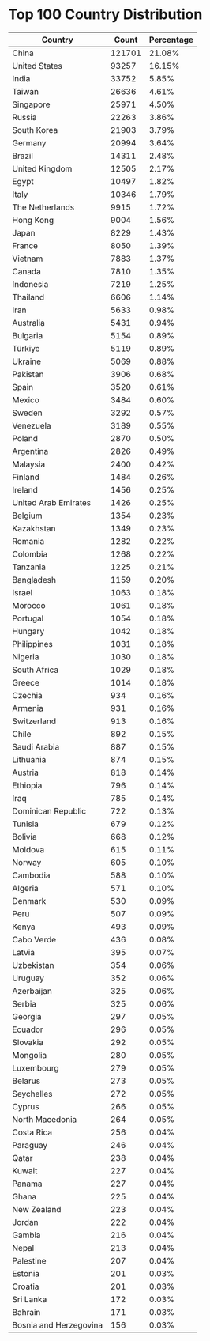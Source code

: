 # Top 100 Country Distribution
| Country | Count | Percentage |
|----|----|----|
| China | 121701 | 21.08% |
| United States | 93257 | 16.15% |
| India | 33752 | 5.85% |
| Taiwan | 26636 | 4.61% |
| Singapore | 25971 | 4.50% |
| Russia | 22263 | 3.86% |
| South Korea | 21903 | 3.79% |
| Germany | 20994 | 3.64% |
| Brazil | 14311 | 2.48% |
| United Kingdom | 12505 | 2.17% |
| Egypt | 10497 | 1.82% |
| Italy | 10346 | 1.79% |
| The Netherlands | 9915 | 1.72% |
| Hong Kong | 9004 | 1.56% |
| Japan | 8229 | 1.43% |
| France | 8050 | 1.39% |
| Vietnam | 7883 | 1.37% |
| Canada | 7810 | 1.35% |
| Indonesia | 7219 | 1.25% |
| Thailand | 6606 | 1.14% |
| Iran | 5633 | 0.98% |
| Australia | 5431 | 0.94% |
| Bulgaria | 5154 | 0.89% |
| Türkiye | 5119 | 0.89% |
| Ukraine | 5069 | 0.88% |
| Pakistan | 3906 | 0.68% |
| Spain | 3520 | 0.61% |
| Mexico | 3484 | 0.60% |
| Sweden | 3292 | 0.57% |
| Venezuela | 3189 | 0.55% |
| Poland | 2870 | 0.50% |
| Argentina | 2826 | 0.49% |
| Malaysia | 2400 | 0.42% |
| Finland | 1484 | 0.26% |
| Ireland | 1456 | 0.25% |
| United Arab Emirates | 1426 | 0.25% |
| Belgium | 1354 | 0.23% |
| Kazakhstan | 1349 | 0.23% |
| Romania | 1282 | 0.22% |
| Colombia | 1268 | 0.22% |
| Tanzania | 1225 | 0.21% |
| Bangladesh | 1159 | 0.20% |
| Israel | 1063 | 0.18% |
| Morocco | 1061 | 0.18% |
| Portugal | 1054 | 0.18% |
| Hungary | 1042 | 0.18% |
| Philippines | 1031 | 0.18% |
| Nigeria | 1030 | 0.18% |
| South Africa | 1029 | 0.18% |
| Greece | 1014 | 0.18% |
| Czechia | 934 | 0.16% |
| Armenia | 931 | 0.16% |
| Switzerland | 913 | 0.16% |
| Chile | 892 | 0.15% |
| Saudi Arabia | 887 | 0.15% |
| Lithuania | 874 | 0.15% |
| Austria | 818 | 0.14% |
| Ethiopia | 796 | 0.14% |
| Iraq | 785 | 0.14% |
| Dominican Republic | 722 | 0.13% |
| Tunisia | 679 | 0.12% |
| Bolivia | 668 | 0.12% |
| Moldova | 615 | 0.11% |
| Norway | 605 | 0.10% |
| Cambodia | 588 | 0.10% |
| Algeria | 571 | 0.10% |
| Denmark | 530 | 0.09% |
| Peru | 507 | 0.09% |
| Kenya | 493 | 0.09% |
| Cabo Verde | 436 | 0.08% |
| Latvia | 395 | 0.07% |
| Uzbekistan | 354 | 0.06% |
| Uruguay | 352 | 0.06% |
| Azerbaijan | 325 | 0.06% |
| Serbia | 325 | 0.06% |
| Georgia | 297 | 0.05% |
| Ecuador | 296 | 0.05% |
| Slovakia | 292 | 0.05% |
| Mongolia | 280 | 0.05% |
| Luxembourg | 279 | 0.05% |
| Belarus | 273 | 0.05% |
| Seychelles | 272 | 0.05% |
| Cyprus | 266 | 0.05% |
| North Macedonia | 264 | 0.05% |
| Costa Rica | 256 | 0.04% |
| Paraguay | 246 | 0.04% |
| Qatar | 238 | 0.04% |
| Kuwait | 227 | 0.04% |
| Panama | 227 | 0.04% |
| Ghana | 225 | 0.04% |
| New Zealand | 223 | 0.04% |
| Jordan | 222 | 0.04% |
| Gambia | 216 | 0.04% |
| Nepal | 213 | 0.04% |
| Palestine | 207 | 0.04% |
| Estonia | 201 | 0.03% |
| Croatia | 201 | 0.03% |
| Sri Lanka | 172 | 0.03% |
| Bahrain | 171 | 0.03% |
| Bosnia and Herzegovina | 156 | 0.03% |
